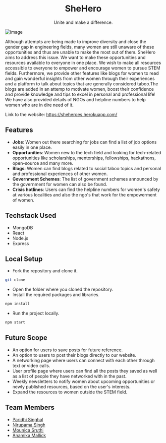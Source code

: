  <h1 align="center">SheHero</h1>
  <p align="center" >
 Unite and make a difference.
   <br />
  </p>

![image](https://user-images.githubusercontent.com/78213881/158041920-48818dd5-7135-4775-b4de-f4bf6a2835f3.png)

Although attempts are being made to improve diversity and close the gender gap in engineering fields, many women are still unaware of these opportunities and thus are unable to make the most out of them. SheHero aims to address this issue. We want to make these opportunities and resources available to everyone in one place. We wish to make all resources accessible to everyone to empower and encourage women to pursue STEM fields. Furthermore, we provide other features like blogs for women to read and gain wonderful insights from other women through their experiences and a platform to talk about topics that are generally considered taboo.The blogs are added in an attemp to motivate women, boost their confidence and provide knowledge and tips to excel in personal and professional life! We have also provided details of NGOs and helpline numbers to help women who are in dire need of it.

Link to the website: https://sheheroes.herokuapp.com/

## Features
- **Jobs**: Women out there searching for jobs can find a list of job options easily in one place.
- **Opportunities**: Women new to the tech field and looking for tech-related opportunities like scholarships, mentorships, fellowships, hackathons, open-source and many more.
- **Blogs**: Women can find blogs related to social taboo topics and personal and professional experiences of other women. 
- **Government Schemes**: The list of government schemes announced by the government for women can also be found.
- **Crisis hotlines**: Users can find the helpline numbers for women's safety at various localities and also the ngo's that work for the empowerment of women.

## Techstack Used

- MongoDB
- React
- Node.js
- Express


## Local Setup
 - Fork the repository and clone it.
 ```sh
 git clone 
 ```
- Open the folder where you cloned the repository.
- Install the required packages and libraries.
 ```sh
npm install
 ```
 - Run the project locally.
  ```sh
npm start
 ```

## Future Scope
- An option for users to save posts for future reference.
- An option to users to post their blogs directly to our website.
- A networking page where users can connect with each other through text or video calls.
- User profile page where users can find all the posts they saved as well as a list of people they have networked with in the past.
- Weekly newsletters to notify women about upcoming opportunities or newly published resources, based on the user's interests. 
- Expand the resources to women outside the STEM field.

## Team Members
- [Paridhi Singhal](https://github.com/pari-hash)
- [Nirupama Singh](https://github.com/Niru8449)
- [Mounica Sruthi](https://github.com/mounicasruthi)
- [Anamika Mallick](https://github.com/anamika1804)
